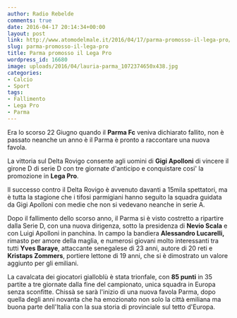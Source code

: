 ```yaml
---
author: Radio Rebelde
comments: true
date: 2016-04-17 20:14:34+00:00
layout: post
link: http://www.atomodelmale.it/2016/04/17/parma-promosso-il-lega-pro/
slug: parma-promosso-il-lega-pro
title: Parma promosso il Lega Pro
wordpress_id: 16680
image: uploads/2016/04/lauria-parma_1072374650x438.jpg
categories:
- Calcio
- Sport
tags:
- Fallimento
- Lega Pro
- Parma
---
```


Era lo scorso 22 Giugno quando il **Parma Fc** veniva dichiarato fallito, non è passato neanche un anno è il Parma è pronto a raccontare una nuova favola.

La vittoria sul Delta Rovigo consente agli uomini di **Gigi Apolloni** di vincere il girone D di serie D con tre giornate d'anticipo e conquistare cosi' la promozione in **Lega Pro**.

Il successo contro il Delta Rovigo è avvenuto davanti a 15mila spettatori, ma è tutta la stagione che i tifosi parmigiani hanno seguito la squadra guidata da Gigi Apolloni con medie che non si vedevano neanche in serie A.

Dopo il fallimento dello scorso anno, il Parma si è visto costretto a ripartire dalla Serie D, con una nuova dirigenza, sotto la presidenza di **Nevio Scala** e con Luigi Apolloni in panchina. In campo la bandiera **Alessandro Lucarelli,** rimasto per amore della maglia, e numerosi giovani molto interessanti tra tutti **Yves Baraye**, attaccante senegalese di 23 anni, autore di 20 reti e **Kristaps Zommers**, portiere lettone di 19 anni, che si è dimostrato un valore aggiunto per gli emiliani.

La cavalcata dei giocatori gialloblù è stata trionfale, con **85 punti** in 35 partite a tre giornate dalla fine del campionato, unica squadra in Europa senza sconfitte.
Chissà se sarà l'inizio di una nuova favola Parma, dopo quella degli anni novanta che ha emozionato non solo la città emiliana ma buona parte dell'Italia con la sua storia di provinciale sul tetto d'Europa.

